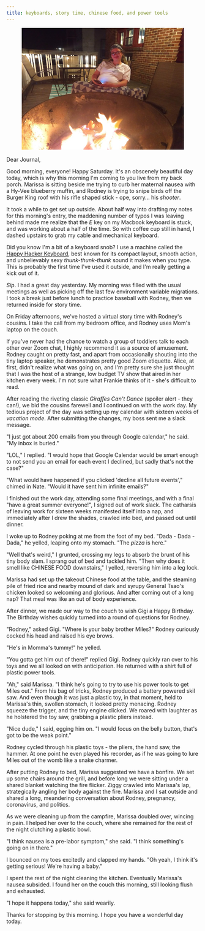 ```yaml
---
title: keyboards, story time, chinese food, and power tools
---
```


<figure>
  <a href="/images/banners/2020-05-02.jpg">
    <img alt="banner" src="/images/banners/2020-05-02.jpg"/>
  </a>
</figure>

Dear Journal,

Good morning, everyone!  Happy Saturday.  It's an obscenely beautiful
day today, which is why this morning I'm coming to you live from my
back porch.  Marissa is sitting beside me trying to curb her maternal
nausea with a Hy-Vee blueberry muffin, and Rodney is trying to snipe
birds off the Burger King roof with his rifle shaped stick - ope,
sorry... his _shooter_.

It took a while to get set up outside.  About half way into drafting
my notes for this morning's entry, the maddening number of typos I was
leaving behind made me realize that the _E_ key on my Macbook keyboard
is stuck, and was working about a half of the time.  So with coffee
cup still in hand, I dashed upstairs to grab my cable and mechanical
keyboard.

Did you know I'm a bit of a keyboard snob?  I use a machine called the
[Happy Hacker Keyboard], best known for its compact layout, smooth
action, and unbelievably sexy _thunk-thunk-thunk_ sound it makes when
you type.  This is probably the first time I've used it outside, and
I'm really getting a kick out of it.

_Sip_.  I had a great day yesterday.  My morning was filled with the
usual meetings as well as picking off the last few environment
variable migrations.  I took a break just before lunch to practice
baseball with Rodney, then we returned inside for story time.

On Friday afternoons, we've hosted a virtual story time with Rodney's
cousins.  I take the call from my bedroom office, and Rodney uses
Mom's laptop on the couch.

If you've never had the chance to watch a group of toddlers talk to
each other over Zoom chat, I highly recommend it as a source of
amusement.  Rodney caught on pretty fast, and apart from occasionally
shouting into the tiny laptop speaker, he demonstrates pretty good
Zoom etiquette.  Alice, at first, didn't realize what was going on,
and I'm pretty sure she just thought that I was the host of a strange,
low budget TV show that aired in her kitchen every week.  I'm not sure
what Frankie thinks of it - she's difficult to read.

After reading the riveting classic _Giraffes Can't Dance_ (spoiler
alert - they can!), we bid the cousins farewell and I continued on
with the work day.  My tedious project of the day was setting up my
calendar with sixteen weeks of _vacation mode_.  After submitting the
changes, my boss sent me a slack message.

"I just got about 200 emails from you through Google calendar," he
said.  "My inbox is buried."

"LOL," I replied.  "I would hope that Google Calendar would be smart
enough to not send you an email for each event I declined, but sadly
that's not the case?"

"What would have happened if you clicked 'decline all future events',"
chimed in Nate.  "Would it have sent him infinite emails?"

I finished out the work day, attending some final meetings, and with a
final "have a great summer everyone!", I signed out of work slack.
The catharsis of leaving work for sixteen weeks manifested itself into
a nap, and immediately after I drew the shades, crawled into bed, and
passed out until dinner.

I woke up to Rodney poking at me from the foot of my bed.  "Dada -
Dada - Dada," he yelled, leaping onto my stomach.  "The _pizza_ is
here."

"Well that's weird," I grunted, crossing my legs to absorb the brunt
of his tiny body slam.  I sprang out of bed and tackled him.  "Then
why does it smell like CHINESE FOOD downstairs," I yelled, reversing
him into a leg lock.

Marissa had set up the takeout Chinese food at the table, and the
steaming pile of fried rice and nearby mound of dark and syrupy
General Tsao's chicken looked so welcoming and glorious.  And after
coming out of a long nap?  That meal was like an out of body
experience.

After dinner, we made our way to the couch to wish Gigi a Happy
Birthday.  The Birthday wishes quickly turned into a round of
questions for Rodney.

"Rodney," asked Gigi.  "Where is your baby brother Miles?"  Rodney
curiously cocked his head and raised his eye brows.

"He's in Momma's tummy!" he yelled.

"You gotta get him out of there!" replied Gigi.  Rodney quickly ran
over to his toys and we all looked on with anticipation.  He returned
with a shirt full of plastic power tools.

"Ah," said Marissa.  "I think he's going to try to use his power tools
to get Miles out."  From his bag of tricks, Rodney produced a battery
powered skil saw.  And even though it was just a plastic toy, in that
moment, held to Marissa's thin, swollen stomach, it looked pretty
menacing.  Rodney squeeze the trigger, and the tiny engine clicked.
We roared with laughter as he holstered the toy saw, grabbing a
plastic pliers instead.

"Nice dude," I said, egging him on.  "I would focus on the belly
button, that's got to be the weak point."

Rodney cycled through his plastic toys - the pliers, the hand saw, the
hammer.  At one point he even played his recorder, as if he was going
to lure Miles out of the womb like a snake charmer.

After putting Rodney to bed, Marissa suggested we have a bonfire.  We
set up some chairs around the grill, and before long we were sitting
under a shared blanket watching the fire flicker.  Ziggy crawled into
Marissa's lap, strategically angling her body against the fire.
Marissa and I sat outside and shared a long, meandering conversation
about Rodney, pregnancy, coronavirus, and politics.

As we were cleaning up from the campfire, Marissa doubled over,
wincing in pain.  I helped her over to the couch, where she remained
for the rest of the night clutching a plastic bowl.

"I think nausea is a pre-labor symptom," she said.  "I think
something's going on in there."

I bounced on my toes excitedly and clapped my hands.  "Oh yeah, I
think it's getting serious!  We're having a baby."

I spent the rest of the night cleaning the kitchen.  Eventually
Marissa's nausea subsided.  I found her on the couch this morning,
still looking flush and exhausted.

"I hope it happens today," she said wearily.

Thanks for stopping by this morning.  I hope you have a wonderful day
today.

[Happy Hacker Keyboard]: https://www.hhkeyboard.com/uk/
